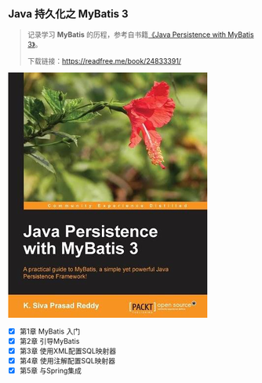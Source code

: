 ## Java 持久化之 MyBatis 3

> 记录学习 **MyBatis** 的历程，参考自书籍[《Java Persistence with MyBatis 3》](https://book.douban.com/subject/24833391/)。
>
> 下载链接：<https://readfree.me/book/24833391/> 

![Java Persistence with MyBatis 3](assets/s27072137.jpg)

- [x] 第1章 MyBatis 入门
- [x] 第2章 引导MyBatis
- [x] 第3章 使用XML配置SQL映射器
- [x] 第4章 使用注解配置SQL映射器
- [x] 第5章 与Spring集成